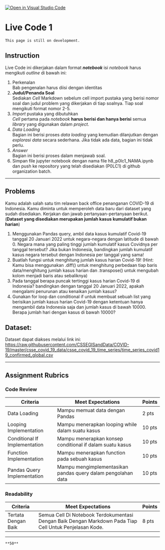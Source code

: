 [![Open in Visual Studio Code](https://classroom.github.com/assets/open-in-vscode-f059dc9a6f8d3a56e377f745f24479a46679e63a5d9fe6f495e02850cd0d8118.svg)](https://classroom.github.com/online_ide?assignment_repo_id=7092955&assignment_repo_type=AssignmentRepo)
# Live Code 1

```{attention}
This page is still on development.
```


## Instruction

Live Code ini dikerjakan dalam format ***notebook*** isi *notebook* harus mengikuti *outline* di bawah ini:
1. Perkenalan\
   Bab pengenalan harus diisi dengan identitas
2. **Judul/Penanda Soal**\
    Sediakan *Cell* Markdown sebelum cell import pustaka yang berisi nomor soal dan judul problem yang dikerjakan di tiap soalnya. Tiap soal mengikuti format nomor 2-5.
3. *Import* pustaka yang dibutuhkan\
   *Cell* pertama pada *notebook* **harus berisi dan hanya berisi** semua *library* yang digunakan dalam *project*.
4. *Data Loading*\
   Bagian ini berisi proses *data loading* yang kemudian dilanjutkan dengan *explorasi data* secara sederhana. Jika tidak ada data, bagian ini tidak perlu.
5. *Answer*\
   Bagian ini berisi proses dalam menjawab soal.
6. Simpan file jupyter notebook dengan nama file h8_p0lc1_NAMA.ipynb dan push ke repository yang telah disediakan (P0LC1) di github organization batch.

---

## Problems

Kamu adalah salah satu tim relawan back office penanganan COVID-19 di Indonesia. Kamu diminta untuk memperoleh data baru dari dataset yang sudah disediakan. Kerjakan dan jawab pertanyaan-pertanyaan berikut. (**Dataset yang disediakan merupakan jumlah kasus kumulatif bukan harian**)
1. Menggunakan Pandas query, ambil data kasus kumulatif Covid-19 tanggal 20 Januari 2022 untuk negara-negara dengan latitude di bawah 0. Negara mana yang paling tinggi jumlah kumulatif kasus Covidnya per tanggal tersebut? Jika bukan Indonesia, bandingkan jumlah kumulatif kasus negara tersebut dengan Indonesia per tanggal yang sama!
2. Buatlah fungsi untuk menghitung jumlah kasus harian Covid-19! (Hint: Kamu bisa menggunakan .diff() untuk menghitung perbedaan tiap baris data/menghitung jumlah kasus harian dan .transpose() untuk mengubah kolom menjadi baris atau sebaliknya)
3. Pada tanggal berapa puncak tertinggi kasus harian Covid-19 di Indonesia? bandingkan dengan tanggal 20 Januari 2022, apakah mengalami penurunan atau kenaikan jumlah kasus?
4. Gunakan for loop dan conditional if untuk membuat sebuah list yang berisikan jumlah kasus harian Covid-19 dengan ketentuan hanya mengambil data Indonesia saja dan jumlah kasus di bawah 10000. Berapa jumlah hari dengan kasus di bawah 10000?


## Dataset:

Dataset dapat diakses melalui link ini: https://raw.githubusercontent.com/CSSEGISandData/COVID-19/master/csse_covid_19_data/csse_covid_19_time_series/time_series_covid19_confirmed_global.csv



---

## Assignment Rubrics

### Code Review

|Criteria|Meet Expectations|Points|
|--- |--- |--- |
|Data Loading|Mampu memuat data dengan Pandas| 2 pts |
|Looping Implementation|Mampu menerapkan looping while dalam suatu kasus| 10 pts |
|Conditional If Implementation|Mampu menerapkan konsep conditional if dalam suatu kasus| 10 pts |
|Function Implementation|Mampu menerapkan function pada sebuah kasus| 10 pts |
|Pandas Query Implementation|Mampu mengimplementasikan pandas query dalam pengolahan data| 10 pts |

### Readability

|Criteria|Meet Expectations|Points|
|--- |--- |--- |
|Tertata Dengan Baik|Semua Cell Di Notebook Terdokumentasi Dengan Baik Dengan Markdown Pada Tiap Cell Untuk Penjelasan Kode.| 8 pts |


---

```{admonition} Total Points
**50**
```
